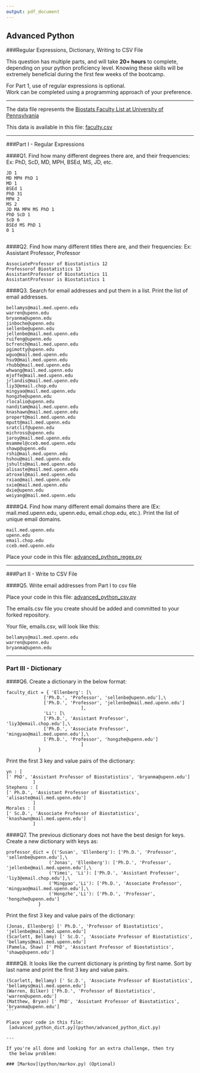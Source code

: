 ```yaml
---
output: pdf_document
---
```

## Advanced Python    

###Regular Expressions, Dictionary, Writing to CSV File  

This question has multiple parts, and will take **20+ hours** to complete,
 depending on your python proficiency level.  Knowing these skills will be
 extremely beneficial during the first few weeks of the bootcamp.

For Part 1, use of regular expressions is optional.  
Work can be completed using a programming approach of your preference. 

---

The data file represents the [Biostats Faculty List at University of
 Pennsylvania](http://www.med.upenn.edu/cceb/biostat/faculty.shtml)

This data is available in this file:  [faculty.csv](python/faculty.csv)

--- 


###Part I - Regular Expressions  


####Q1. Find how many different degrees there are, and their frequencies:  Ex:  PhD, ScD, MD, MPH, BSEd, MS, JD, etc.

```
JD 1
MD MPH PhD 1
MD 1  
BSEd 1  
PhD 31  
MPH 2  
MS 2  
JD MA MPH MS PhD 1  
PhD ScD 1  
ScD 6  
BSEd MS PhD 1  
0 1 
          
```


####Q2. Find how many different titles there are, and their frequencies: Ex:  Assistant Professor, Professor

```
AssociateProfessor of Biostatistics 12
Professorof Biostatistics 13
AssistantProfessor of Biostatistics 11
AssistantProfessor is Biostatistics 1

```
####Q3. Search for email addresses and put them in a list.  Print the list of email addresses.

```
bellamys@mail.med.upenn.edu
warren@upenn.edu
bryanma@upenn.edu
jinboche@upenn.edu
sellenbe@upenn.edu
jellenbe@mail.med.upenn.edu
ruifeng@upenn.edu
bcfrench@mail.med.upenn.edu
pgimotty@upenn.edu
wguo@mail.med.upenn.edu
hsu9@mail.med.upenn.edu
rhubb@mail.med.upenn.edu
whwang@mail.med.upenn.edu
mjoffe@mail.med.upenn.edu
jrlandis@mail.med.upenn.edu
liy3@email.chop.edu
mingyao@mail.med.upenn.edu
hongzhe@upenn.edu
rlocalio@upenn.edu
nanditam@mail.med.upenn.edu
knashawn@mail.med.upenn.edu
propert@mail.med.upenn.edu
mputt@mail.med.upenn.edu
sratclif@upenn.edu
michross@upenn.edu
jaroy@mail.med.upenn.edu
msammel@cceb.med.upenn.edu
shawp@upenn.edu
rshi@mail.med.upenn.edu
hshou@mail.med.upenn.edu
jshults@mail.med.upenn.edu
alisaste@mail.med.upenn.edu
atroxel@mail.med.upenn.edu
rxiao@mail.med.upenn.edu
sxie@mail.med.upenn.edu
dxie@upenn.edu
weiyang@mail.med.upenn.edu

```

####Q4. Find how many different email domains there are (Ex: mail.med.upenn.edu, upenn.edu, email.chop.edu, etc.).  Print the list of unique email domains.

````
mail.med.upenn.edu
upenn.edu
email.chop.edu
cceb.med.upenn.edu

````

Place your code in this file:
 [advanced_python_regex.py](python/advanced_python_regex.py)

---

###Part II - Write to CSV File

####Q5.  Write email addresses from Part I to csv file

Place your code in this file:
 [advanced_python_csv.py](python/advanced_python_csv.py)

The emails.csv file you create should be added and committed to your
 forked repository.

Your file, emails.csv, will look like this:
```
bellamys@mail.med.upenn.edu
warren@upenn.edu
bryanma@upenn.edu
```

---

### Part III - Dictionary

####Q6.  Create a dictionary in the below format:
```
faculty_dict = { 'Ellenberg': [\
              ['Ph.D.', 'Professor', 'sellenbe@upenn.edu'],\
              ['Ph.D.', 'Professor', 'jellenbe@mail.med.upenn.edu']
                            ],
              'Li': [\
              ['Ph.D.', 'Assistant Professor', 'liy3@email.chop.edu'],\
              ['Ph.D.', 'Associate Professor', 'mingyao@mail.med.upenn.edu'],\
              ['Ph.D.', 'Professor', 'hongzhe@upenn.edu']
                            ]
            }
```

Print the first 3 key and value pairs of the dictionary:

```
yn : [
[' PhD', 'Assistant Professor of Biostatistics', 'bryanma@upenn.edu']
          ]
Stephens : [
[' Ph.D.', 'Assistant Professor of Biostatistics', 'alisaste@mail.med.upenn.edu']
          ]
Morales : [
[' Sc.D.', 'Associate Professor of Biostatistics', 'knashawn@mail.med.upenn.edu']
          ]
```

####Q7.  The previous dictionary does not have the best design for keys.  Create a new dictionary with keys as:

```
professor_dict = {('Susan', 'Ellenberg'): ['Ph.D.', 'Professor', 'sellenbe@upenn.edu'],\
                ('Jonas', 'Ellenberg'): ['Ph.D.', 'Professor', 'jellenbe@mail.med.upenn.edu'],\
                ('Yimei', 'Li'): ['Ph.D.', 'Assistant Professor', 'liy3@email.chop.edu'],\
                ('Mingyao','Li'): ['Ph.D.', 'Associate Professor', 'mingyao@mail.med.upenn.edu'],\
                ('Hongzhe','Li'): ['Ph.D.', 'Professor', 'hongzhe@upenn.edu']
            }
```

Print the first 3 key and value pairs of the dictionary:

````
(Jonas, Ellenberg) [' Ph.D.', 'Professor of Biostatistics', 'jellenbe@mail.med.upenn.edu']
(Scarlett, Bellamy) [' Sc.D.', 'Associate Professor of Biostatistics', 'bellamys@mail.med.upenn.edu']
(Pamela, Shaw) [' PhD', 'Assistant Professor of Biostatistics', 'shawp@upenn.edu']
````

####Q8.  It looks like the current dictionary is printing by first name.
  Sort by last name and print the first 3 key and value pairs.  


````
(Scarlett, Bellamy) [' Sc.D.', 'Associate Professor of Biostatistics', 'bellamys@mail.med.upenn.edu']
(Warren, Bilker) ['Ph.D.', 'Professor of Biostatistics', 'warren@upenn.edu']
(Matthew, Bryan) [' PhD', 'Assistant Professor of Biostatistics', 'bryanma@upenn.edu']
```

Place your code in this file:
 [advanced_python_dict.py](python/advanced_python_dict.py)

--- 

If you're all done and looking for an extra challenge, then try
 the below problem:  

### [Markov](python/markov.py) (Optional)

